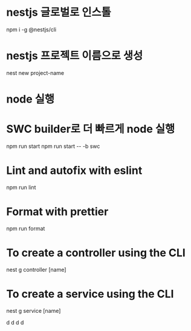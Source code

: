 # nestjs 글로벌로 인스톨
npm i -g @nestjs/cli

# nestjs 프로젝트 이름으로 생성
nest new project-name

# node 실행
# SWC builder로 더 빠르게 node 실행
npm run start
npm run start -- -b swc

# Lint and autofix with eslint
npm run lint

# Format with prettier
npm run format

# To create a controller using the CLI
nest g controller [name]

# To create a service using the CLI
nest g service [name]

d
d
d
d
